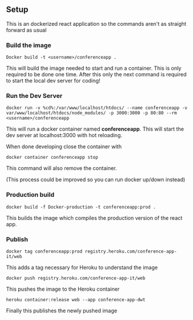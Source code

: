 ## Setup
This is an dockerized react application so the commands aren't as straight forward as usual

### Build the image
`Docker build -t <username>/conferenceapp .`

This will build the image needed to start and run a container. This is only required to be done one time. After this only the next command is required to start the local dev server for coding!

### Run the Dev Server
`docker run -v %cd%:/var/www/localhost/htdocs/ --name conferenceapp -v var/www/localhost/htdocs/node_modules/ -p 3000:3000 -p 80:80 --rm <username>/conferenceapp`


This will run a docker container named **conferenceapp**. This will start the dev server at localhost:3000 with hot reloading. 

When done developing close the container with

`docker container conferenceapp stop` 

This command will also remove the container.

(This process could be improved so you can run docker up/down instead)

### Production build
`docker build -f Docker-production -t conferenceapp:prod .`

This builds the image which compiles the production version of the react app.

### Publish
`docker tag conferenceapp:prod registry.heroku.com/conference-app-it/web`

This adds a tag necessary for Heroku to understand the image

`docker push registry.heroku.com/conference-app-it/web`

This pushes the image to the Heroku container

`heroku container:release web --app conference-app-dwt`

Finally this publishes the newly pushed image
